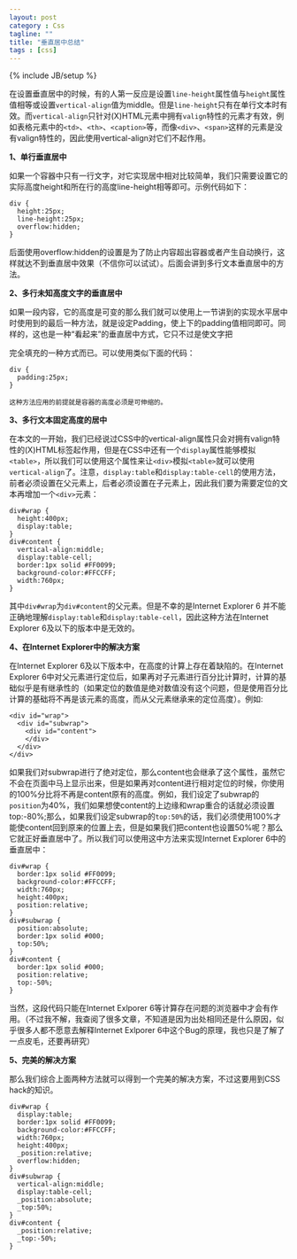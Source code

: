 ```yaml
---
layout: post
category : Css
tagline: ""
title: "垂直居中总结"
tags : [css]
---
```

{% include JB/setup %}

在设置垂直居中的时候，有的人第一反应是设置`line-height`属性值与`height`属性值相等或设置`vertical-align`值为middle。但是`line-height`只有在单行文本时有效。而`vertical-align`只针对(X)HTML元素中拥有`valign`特性的元素才有效，例如表格元素中的`<td>`、`<th>`、`<caption>`等，而像`<div>`、`<span>`这样的元素是没有valign特性的，因此使用vertical-align对它们不起作用。

**1、单行垂直居中**

如果一个容器中只有一行文字，对它实现居中相对比较简单，我们只需要设置它的实际高度height和所在行的高度line-height相等即可。示例代码如下：

	div {
	  height:25px;
	  line-height:25px;
	  overflow:hidden;
	}

后面使用overflow:hidden的设置是为了防止内容超出容器或者产生自动换行，这样就达不到垂直居中效果（不信你可以试试）。后面会讲到多行文本垂直居中的方法。

**2、多行未知高度文字的垂直居中**

如果一段内容，它的高度是可变的那么我们就可以使用上一节讲到的实现水平居中时使用到的最后一种方法，就是设定Padding，使上下的padding值相同即可。同样的，这也是一种“看起来”的垂直居中方式，它只不过是使文字把<div>完全填充的一种方式而已。可以使用类似下面的代码：

	div {
	  padding:25px;
	}

	这种方法应用的前提就是容器的高度必须是可伸缩的。

**3、多行文本固定高度的居中**

在本文的一开始，我们已经说过CSS中的vertical-align属性只会对拥有valign特性的(X)HTML标签起作用，但是在CSS中还有一个`display`属性能够模拟`<table>`，所以我们可以使用这个属性来让`<div>`模拟`<table>`就可以使用`vertical-align`了。注意，`display:table`和`display:table-cell`的使用方法，前者必须设置在父元素上，后者必须设置在子元素上，因此我们要为需要定位的文本再增加一个`<div>`元素：

	div#wrap {
	  height:400px;
	  display:table;
	}
	div#content {
	  vertical-align:middle;
	  display:table-cell;
	  border:1px solid #FF0099;
	  background-color:#FFCCFF;
	  width:760px;
	}

其中`div#wrap`为`div#content`的父元素。但是不幸的是Internet Explorer 6 并不能正确地理解`display:table`和`display:table-cell`，因此这种方法在Internet Explorer 6及以下的版本中是无效的。

**4、在Internet Explorer中的解决方案**

在Internet Explorer 6及以下版本中，在高度的计算上存在着缺陷的。在Internet Explorer 6中对父元素进行定位后，如果再对子元素进行百分比计算时，计算的基础似乎是有继承性的（如果定位的数值是绝对数值没有这个问题，但是使用百分比计算的基础将不再是该元素的高度，而从父元素继承来的定位高度）。例如:

	<div id="wrap">
	  <div id="subwrap">
	    <div id="content">
	    </div>
	  </div>
	</div>

如果我们对subwrap进行了绝对定位，那么content也会继承了这个属性，虽然它不会在页面中马上显示出来，但是如果再对content进行相对定位的时候，你使用的100%分比将不再是content原有的高度。例如，我们设定了subwrap的`position`为40%，我们如果想使content的上边缘和wrap重合的话就必须设置top:-80%;那么，如果我们设定subwrap的`top:50%`的话，我们必须使用100%才能使content回到原来的位置上去，但是如果我们把content也设置50%呢？那么它就正好垂直居中了。所以我们可以使用这中方法来实现Internet Explorer 6中的垂直居中：

	div#wrap {
	  border:1px solid #FF0099;
	  background-color:#FFCCFF;
	  width:760px;
	  height:400px;
	  position:relative;
	}
	div#subwrap {
	  position:absolute;
	  border:1px solid #000;
	  top:50%;
	}
	div#content {
	  border:1px solid #000;
	  position:relative;
	  top:-50%;
	}

当然，这段代码只能在Internet Exlporer 6等计算存在问题的浏览器中才会有作用。（不过我不解，我查阅了很多文章，不知道是因为出处相同还是什么原因，似乎很多人都不愿意去解释Internet Exlporer 6中这个Bug的原理，我也只是了解了一点皮毛，还要再研究）

**5、完美的解决方案**

那么我们综合上面两种方法就可以得到一个完美的解决方案，不过这要用到CSS hack的知识。

	div#wrap {
	  display:table;
	  border:1px solid #FF0099;
	  background-color:#FFCCFF;
	  width:760px;
	  height:400px;
	  _position:relative;
	  overflow:hidden;
	}
	div#subwrap {
	  vertical-align:middle;
	  display:table-cell;
	  _position:absolute;
	  _top:50%;
	}
	div#content {
	  _position:relative;
	  _top:-50%;
	}